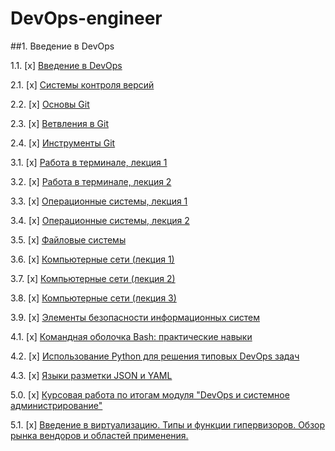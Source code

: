 # DevOps-engineer

##1. Введение в DevOps

1.1. [x] [Введение в DevOps](01-intro-01/README.md) 

2.1. [x] [Системы контроля версий](02-git-01-vcs/README.md)

2.2. [x] [Основы Git](02-git-02-base/README.md)

2.3. [x] [Ветвления в Git](02-git-03-branching/)

2.4. [x] [Инструменты Git](02-git-04-tools/) 

3.1. [x] [Работа в терминале, лекция 1](03-sysadmin-01-terminal/) 

3.2. [x] [Работа в терминале, лекция 2](03-sysadmin-02-terminal/) 

3.3. [x] [Операционные системы, лекция 1](03-sysadmin-03-os/) 

3.4. [x] [Операционные системы, лекция 2](03-sysadmin-04-os/)

3.5. [x] [Файловые системы](03-sysadmin-05-fs/) 

3.6. [x] [Компьютерные сети (лекция 1)](03-sysadmin-06-net/)

3.7. [х] [Компьютерные сети (лекция 2)](03-sysadmin-07-net/)

3.8. [х] [Компьютерные сети (лекция 3)](03-sysadmin-08-net/)

3.9. [х] [Элементы безопасности информационных систем](03-sysadmin-09-security/)

4.1. [x] [Командная оболочка Bash: практические навыки](04-script-01-bash/)

4.2. [x] [Использование Python для решения типовых DevOps задач](04-script-02-py/)

4.3. [x] [Языки разметки JSON и YAML](04-script-03-yaml/)

5.0. [x] [Курсовая работа по итогам модуля "DevOps и системное администрирование"](course-work/)

5.1. [x] [Введение в виртуализацию. Типы и функции гипервизоров. Обзор рынка вендоров и областей применения.](05-virt-01-basics/)
